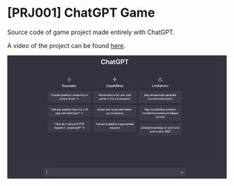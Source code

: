 # [PRJ001] ChatGPT Game

Source code of game project made entirely with ChatGPT.

A video of the project can be found [here](https://www.youtube.com/watch?v=r3oCTbiEV6Q).

![capture](./capture.gif)
